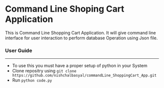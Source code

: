 <h1> Command Line Shoping Cart Application</h1>
<p> This is Command Line Shopping Cart Application. It will give command line interface for user interaction to perform database Operation using Json file. </p>
<h3> User Guide</h3>
<hr>
<ul>
<li> To use this you must have a proper setup of python in your System</li>
  <li> Clone repositry using <code>git clone https://github.com/nishchalbasyal/commandLine_ShoppingCart_App.git</code></li>
  <li>Run <code>python code.py</code></li>
</ul>

